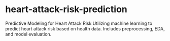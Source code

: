 # heart-attack-risk-prediction
Predictive Modeling for Heart Attack Risk Utilizing machine learning to predict heart attack risk based on health data. Includes preprocessing, EDA, and model evaluation.

